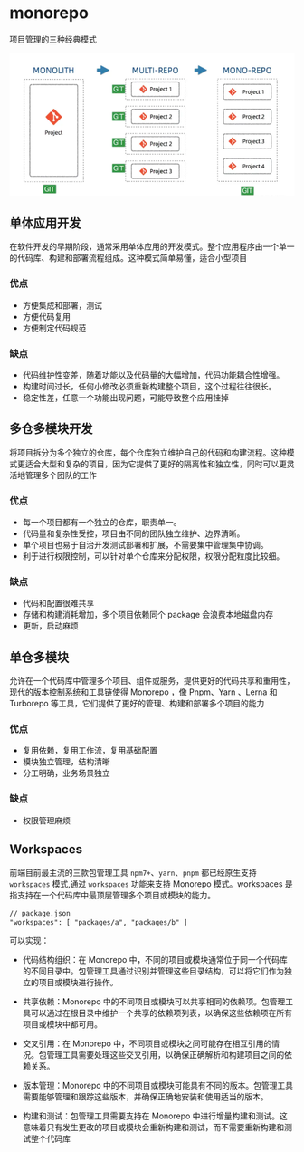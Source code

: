 # monorepo

项目管理的三种经典模式

<div style="text-align:center">
<img src="../public/repo.png"/>
</div>

## 单体应用开发

在软件开发的早期阶段，通常采用单体应用的开发模式。整个应用程序由一个单一的代码库、构建和部署流程组成。这种模式简单易懂，适合小型项目

### 优点

- 方便集成和部署，测试
- 方便代码复用
- 方便制定代码规范


### 缺点

- 代码维护性变差，随着功能以及代码量的大幅增加，代码功能耦合性增强。
- 构建时间过长，任何小修改必须重新构建整个项目，这个过程往往很长。
- 稳定性差，任意一个功能出现问题，可能导致整个应用挂掉

## 多仓多模块开发

将项目拆分为多个独立的仓库，每个仓库独立维护自己的代码和构建流程。这种模式更适合大型和复杂的项目，因为它提供了更好的隔离性和独立性，同时可以更灵活地管理多个团队的工作

### 优点

- 每一个项目都有一个独立的仓库，职责单一。
- 代码量和复杂性受控，项目由不同的团队独立维护、边界清晰。
- 单个项目也易于自治开发测试部署和扩展，不需要集中管理集中协调。
- 利于进行权限控制，可以针对单个仓库来分配权限，权限分配粒度比较细。


### 缺点

- 代码和配置很难共享
- 存储和构建消耗增加，多个项目依赖同个 package 会浪费本地磁盘内存
- 更新，启动麻烦

## 单仓多模块

允许在一个代码库中管理多个项目、组件或服务，提供更好的代码共享和重用性，现代的版本控制系统和工具链使得 Monorepo ，像 Pnpm、Yarn 、Lerna 和 Turborepo 等工具，它们提供了更好的管理、构建和部署多个项目的能力

### 优点

- 复用依赖，复用工作流，复用基础配置
- 模块独立管理，结构清晰
- 分工明确，业务场景独立


### 缺点

- 权限管理麻烦

## Workspaces

前端目前最主流的三款包管理工具 `npm7+`、`yarn`、`pnpm` 都已经原生支持 `workspaces` 模式,通过 `workspaces` 功能来支持 Monorepo 模式。workspaces 是指支持在一个代码库中最顶层管理多个项目或模块的能力。

```
// package.json
"workspaces": [ "packages/a", "packages/b" ]
```
可以实现：

- 代码结构组织：在 Monorepo 中，不同的项目或模块通常位于同一个代码库的不同目录中。包管理工具通过识别并管理这些目录结构，可以将它们作为独立的项目或模块进行操作。
  
- 共享依赖：Monorepo 中的不同项目或模块可以共享相同的依赖项。包管理工具可以通过在根目录中维护一个共享的依赖项列表，以确保这些依赖项在所有项目或模块中都可用。

- 交叉引用：在 Monorepo 中，不同项目或模块之间可能存在相互引用的情况。包管理工具需要处理这些交叉引用，以确保正确解析和构建项目之间的依赖关系。

- 版本管理：Monorepo 中的不同项目或模块可能具有不同的版本。包管理工具需要能够管理和跟踪这些版本，并确保正确地安装和使用适当的版本。

- 构建和测试：包管理工具需要支持在 Monorepo 中进行增量构建和测试。这意味着只有发生更改的项目或模块会重新构建和测试，而不需要重新构建和测试整个代码库
